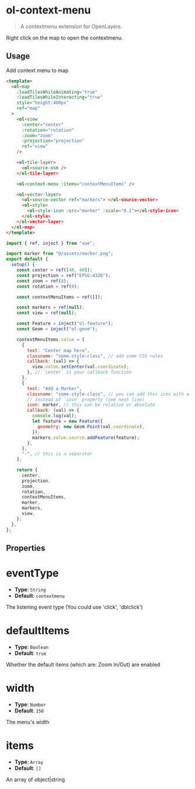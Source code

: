 # ol-context-menu

> A contextmenu extension for OpenLayers.

Right click on the map to open the contextmenu.

<script setup>
import ContextMenuDemo from "@demos/ContextMenuDemo.vue"
</script>
<ClientOnly>
<ContextMenuDemo />
</ClientOnly>

## Usage

Add context menu to map

```html
<template>
  <ol-map
    :loadTilesWhileAnimating="true"
    :loadTilesWhileInteracting="true"
    style="height:400px"
    ref="map"
  >
    <ol-view
      :center="center"
      :rotation="rotation"
      :zoom="zoom"
      :projection="projection"
      ref="view"
    />

    <ol-tile-layer>
      <ol-source-osm />
    </ol-tile-layer>

    <ol-context-menu :items="contextMenuItems" />

    <ol-vector-layer>
      <ol-source-vector ref="markers"> </ol-source-vector>
      <ol-style>
        <ol-style-icon :src="marker" :scale="0.1"></ol-style-icon>
      </ol-style>
    </ol-vector-layer>
  </ol-map>
</template>
```

```js
import { ref, inject } from "vue";

import marker from "@/assets/marker.png";
export default {
  setup() {
    const center = ref([40, 40]);
    const projection = ref("EPSG:4326");
    const zoom = ref(8);
    const rotation = ref(0);

    const contextMenuItems = ref([]);

    const markers = ref(null);
    const view = ref(null);

    const Feature = inject("ol-feature");
    const Geom = inject("ol-geom");

    contextMenuItems.value = [
      {
        text: "Center map here",
        classname: "some-style-class", // add some CSS rules
        callback: (val) => {
          view.value.setCenter(val.coordinate);
        }, // `center` is your callback function
      },
      {
        text: "Add a Marker",
        classname: "some-style-class", // you can add this icon with a CSS class
        // instead of `icon` property (see next line)
        icon: marker, // this can be relative or absolute
        callback: (val) => {
          console.log(val);
          let feature = new Feature({
            geometry: new Geom.Point(val.coordinate),
          });
          markers.value.source.addFeature(feature);
        },
      },
      "-", // this is a separator
    ];

    return {
      center,
      projection,
      zoom,
      rotation,
      contextMenuItems,
      marker,
      markers,
      view,
    };
  },
};
```

## Properties

# eventType

- **Type**: `String`
- **Default**: `contextmenu`

The listening event type (You could use 'click', 'dblclick')

# defaultItems

- **Type**: `Boolean`
- **Default**: `true`

Whether the default items (which are: Zoom In/Out) are enabled

# width

- **Type**: `Number`
- **Default**: `150`

The menu's width

# items

- **Type**: `Array`
- **Default**: `[]`

An array of object|string
